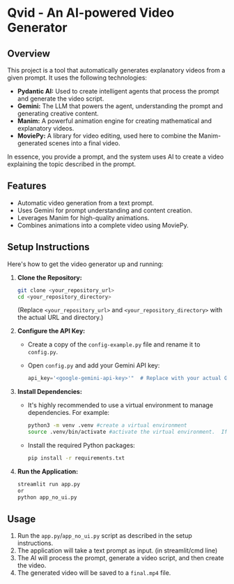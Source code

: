 # Qvid - An AI-powered Video Generator

## Overview

This project is a tool that automatically generates explanatory videos from a given prompt. It uses the following technologies:

* **Pydantic AI:** Used to create intelligent agents that process the prompt and generate the video script.
* **Gemini:** The LLM that powers the agent, understanding the prompt and generating creative content.
* **Manim:** A powerful animation engine for creating mathematical and explanatory videos.
* **MoviePy:** A library for video editing, used here to combine the Manim-generated scenes into a final video.

In essence, you provide a prompt, and the system uses AI to create a video explaining the topic described in the prompt.

## Features

* Automatic video generation from a text prompt.
* Uses Gemini for prompt understanding and content creation.
* Leverages Manim for high-quality animations.
* Combines animations into a complete video using MoviePy.

## Setup Instructions

Here's how to get the video generator up and running:

1.  **Clone the Repository:**
    ```bash
    git clone <your_repository_url>
    cd <your_repository_directory>
    ```
    (Replace `<your_repository_url>` and `<your_repository_directory>` with the actual URL and directory.)

2.  **Configure the API Key:**

    * Create a copy of the `config-example.py` file and rename it to `config.py`.
    * Open `config.py` and add your Gemini API key:

        ```python
        api_key='<google-gemini-api-key>'"  # Replace with your actual Gemini API key
        ```

3.  **Install Dependencies:**

    * It's highly recommended to use a virtual environment to manage dependencies. For example:
        ```bash
        python3 -m venv .venv #create a virtual environment
        source .venv/bin/activate #activate the virtual environment.  If on windows use .\.venv\Scripts\activate
        ```
    * Install the required Python packages:
        ```bash
        pip install -r requirements.txt
        ```

4.  **Run the Application:**
    ```bash
    streamlit run app.py
    or
    python app_no_ui.py
    ```

## Usage

1.  Run the `app.py`/`app_no_ui.py` script as described in the setup instructions.
2.  The application will take a text prompt as input. (in streamlit/cmd line)
3.  The AI will process the prompt, generate a video script, and then create the video.
4.  The generated video will be saved to a `final.mp4` file.
